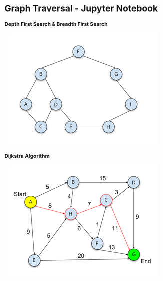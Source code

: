 # Graph Traversal - Jupyter Notebook

### Depth First Search & Breadth First Search

<p align="center">
  <img width="480" height="360" src="image\Graph_480_360.png">
</p>

### Dijkstra Algorithm

<p align="center">
  <img width="480" height="360" src="image\Color_Path_Weighted_Graph_480_360.png">
</p>
